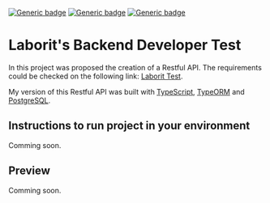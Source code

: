 [![Generic badge](https://img.shields.io/badge/node-green.svg)](https://shields.io/)
[![Generic badge](https://img.shields.io/badge/TypeScript-blue.svg)](https://shields.io/)
[![Generic badge](https://img.shields.io/badge/PostgreSQL-lightblue.svg)](https://shields.io/)
# Laborit's Backend Developer Test

In this project was proposed the creation of a Restful API.
The requirements could be checked on the following link: [Laborit Test](https://gitlab.com/snippets/1891831).

My version of this Restful API was built with [TypeScript](https://www.typescriptlang.org/), [TypeORM](https://typeorm.io/#/) and [PostgreSQL](https://www.postgresql.org/).

## Instructions to run project in your environment
Comming soon.

## Preview
Comming soon.
